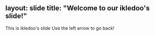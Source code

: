 layout: slide
title: "Welcome to our ikledoo's slide!"
---
This is ikledoo's slide
Use the left arrow to go back!